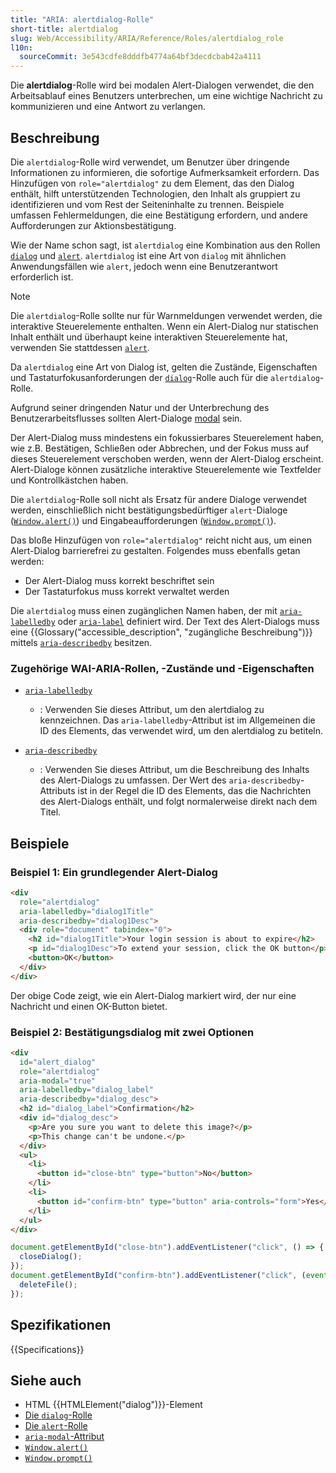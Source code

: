 ```yaml
---
title: "ARIA: alertdialog-Rolle"
short-title: alertdialog
slug: Web/Accessibility/ARIA/Reference/Roles/alertdialog_role
l10n:
  sourceCommit: 3e543cdfe8dddfb4774a64bf3decdcbab42a4111
---
```


Die **alertdialog**-Rolle wird bei modalen Alert-Dialogen verwendet, die den Arbeitsablauf eines Benutzers unterbrechen, um eine wichtige Nachricht zu kommunizieren und eine Antwort zu verlangen.

## Beschreibung

Die `alertdialog`-Rolle wird verwendet, um Benutzer über dringende Informationen zu informieren, die sofortige Aufmerksamkeit erfordern. Das Hinzufügen von `role="alertdialog"` zu dem Element, das den Dialog enthält, hilft unterstützenden Technologien, den Inhalt als gruppiert zu identifizieren und vom Rest der Seiteninhalte zu trennen. Beispiele umfassen Fehlermeldungen, die eine Bestätigung erfordern, und andere Aufforderungen zur Aktionsbestätigung.

Wie der Name schon sagt, ist `alertdialog` eine Kombination aus den Rollen [`dialog`](/de/docs/Web/Accessibility/ARIA/Reference/Roles/dialog_role) und [`alert`](/de/docs/Web/Accessibility/ARIA/Reference/Roles/alert_role). `alertdialog` ist eine Art von `dialog` mit ähnlichen Anwendungsfällen wie `alert`, jedoch wenn eine Benutzerantwort erforderlich ist.

> [!NOTE]
> Die `alertdialog`-Rolle sollte nur für Warnmeldungen verwendet werden, die interaktive Steuerelemente enthalten. Wenn ein Alert-Dialog nur statischen Inhalt enthält und überhaupt keine interaktiven Steuerelemente hat, verwenden Sie stattdessen [`alert`](/de/docs/Web/Accessibility/ARIA/Reference/Roles/alert_role).

Da `alertdialog` eine Art von Dialog ist, gelten die Zustände, Eigenschaften und Tastaturfokusanforderungen der [`dialog`](/de/docs/Web/Accessibility/ARIA/Reference/Roles/dialog_role)-Rolle auch für die `alertdialog`-Rolle.

Aufgrund seiner dringenden Natur und der Unterbrechung des Benutzerarbeitsflusses sollten Alert-Dialoge [modal](/de/docs/Web/Accessibility/ARIA/Reference/Attributes/aria-modal) sein.

Der Alert-Dialog muss mindestens ein fokussierbares Steuerelement haben, wie z.B. Bestätigen, Schließen oder Abbrechen, und der Fokus muss auf dieses Steuerelement verschoben werden, wenn der Alert-Dialog erscheint. Alert-Dialoge können zusätzliche interaktive Steuerelemente wie Textfelder und Kontrollkästchen haben.

Die `alertdialog`-Rolle soll nicht als Ersatz für andere Dialoge verwendet werden, einschließlich nicht bestätigungsbedürftiger `alert`-Dialoge ([`Window.alert()`](/de/docs/Web/API/Window/alert)) und Eingabeaufforderungen ([`Window.prompt()`](/de/docs/Web/API/Window/prompt)).

Das bloße Hinzufügen von `role="alertdialog"` reicht nicht aus, um einen Alert-Dialog barrierefrei zu gestalten. Folgendes muss ebenfalls getan werden:

- Der Alert-Dialog muss korrekt beschriftet sein
- Der Tastaturfokus muss korrekt verwaltet werden

Die `alertdialog` muss einen zugänglichen Namen haben, der mit [`aria-labelledby`](/de/docs/Web/Accessibility/ARIA/Reference/Attributes/aria-labelledby) oder [`aria-label`](/de/docs/Web/Accessibility/ARIA/Reference/Attributes/aria-label) definiert wird. Der Text des Alert-Dialogs muss eine {{Glossary("accessible_description", "zugängliche Beschreibung")}} mittels [`aria-describedby`](/de/docs/Web/Accessibility/ARIA/Reference/Attributes/aria-describedby) besitzen.

### Zugehörige WAI-ARIA-Rollen, -Zustände und -Eigenschaften

- [`aria-labelledby`](/de/docs/Web/Accessibility/ARIA/Reference/Attributes/aria-labelledby)

  - : Verwenden Sie dieses Attribut, um den alertdialog zu kennzeichnen. Das `aria-labelledby`-Attribut ist im Allgemeinen die ID des Elements, das verwendet wird, um den alertdialog zu betiteln.

- [`aria-describedby`](/de/docs/Web/Accessibility/ARIA/Reference/Attributes/aria-describedby)
  - : Verwenden Sie dieses Attribut, um die Beschreibung des Inhalts des Alert-Dialogs zu umfassen. Der Wert des `aria-describedby`-Attributs ist in der Regel die ID des Elements, das die Nachrichten des Alert-Dialogs enthält, und folgt normalerweise direkt nach dem Titel.

## Beispiele

### Beispiel 1: Ein grundlegender Alert-Dialog

```html
<div
  role="alertdialog"
  aria-labelledby="dialog1Title"
  aria-describedby="dialog1Desc">
  <div role="document" tabindex="0">
    <h2 id="dialog1Title">Your login session is about to expire</h2>
    <p id="dialog1Desc">To extend your session, click the OK button</p>
    <button>OK</button>
  </div>
</div>
```

Der obige Code zeigt, wie ein Alert-Dialog markiert wird, der nur eine Nachricht und einen OK-Button bietet.

### Beispiel 2: Bestätigungsdialog mit zwei Optionen

```html
<div
  id="alert_dialog"
  role="alertdialog"
  aria-modal="true"
  aria-labelledby="dialog_label"
  aria-describedby="dialog_desc">
  <h2 id="dialog_label">Confirmation</h2>
  <div id="dialog_desc">
    <p>Are you sure you want to delete this image?</p>
    <p>This change can't be undone.</p>
  </div>
  <ul>
    <li>
      <button id="close-btn" type="button">No</button>
    </li>
    <li>
      <button id="confirm-btn" type="button" aria-controls="form">Yes</button>
    </li>
  </ul>
</div>
```

```js
document.getElementById("close-btn").addEventListener("click", () => {
  closeDialog();
});
document.getElementById("confirm-btn").addEventListener("click", (event) => {
  deleteFile();
});
```

## Spezifikationen

{{Specifications}}

## Siehe auch

- HTML {{HTMLElement("dialog")}}-Element
- [Die `dialog`-Rolle](/de/docs/Web/Accessibility/ARIA/Reference/Roles/dialog_role)
- [Die `alert`-Rolle](/de/docs/Web/Accessibility/ARIA/Reference/Roles/alert_role)
- [`aria-modal`-Attribut](/de/docs/Web/Accessibility/ARIA/Reference/Attributes/aria-modal)
- [`Window.alert()`](/de/docs/Web/API/Window/alert)
- [`Window.prompt()`](/de/docs/Web/API/Window/prompt)
